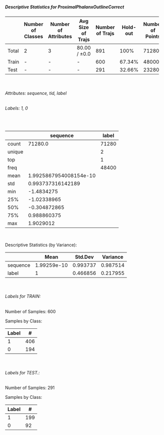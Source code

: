 ##### Descriptive Statistics for ProximalPhalanxOutlineCorrect


|       |   Number of Classes |   Number of Attributes |   Avg Size of Trajs |   Number of Trajs | Hold-out   |   Number of Points |   Longest Size |   Shortest Size |
|-------|---------------------|------------------------|---------------------|-------------------|------------|--------------------|----------------|-----------------|
| Total | 2                   | 3                      | 80.00 / ±0.0        | 891               | 100%       |              71280 |             80 |              80 |
| Train | -                   | -                      | -                   | 600               | 67.34%     |              48000 |             80 |              80 |
| Test  | -                   | -                      | -                   | 291               | 32.66%     |              23280 |             80 |              80 |

&nbsp;

###### Attributes: sequence, tid, label


###### Labels: 1, 0

&nbsp;

|        | sequence               | label   |
|--------|------------------------|---------|
| count  | 71280.0                | 71280   |
| unique |                        | 2       |
| top    |                        | 1       |
| freq   |                        | 48400   |
| mean   | 1.9925867954008154e-10 |         |
| std    | 0.993737316142189      |         |
| min    | -1.4834275             |         |
| 25%    | -1.02338965            |         |
| 50%    | -0.304872865           |         |
| 75%    | 0.988860375            |         |
| max    | 1.9029012              |         |

&nbsp;

Descriptive Statistics (by Variance): 


|          |        Mean |   Std.Dev |   Variance |
|----------|-------------|-----------|------------|
| sequence | 1.99259e-10 |  0.993737 |   0.987514 |
| label    | 1           |  0.466856 |   0.217955 |

&nbsp;

###### Labels for TRAIN:


Number of Samples: 600
Samples by Class:
|   Label |   # |
|---------|-----|
|       1 | 406 |
|       0 | 194 |

&nbsp;

###### Labels for TEST.:


Number of Samples: 291
Samples by Class:
|   Label |   # |
|---------|-----|
|       1 | 199 |
|       0 |  92 |